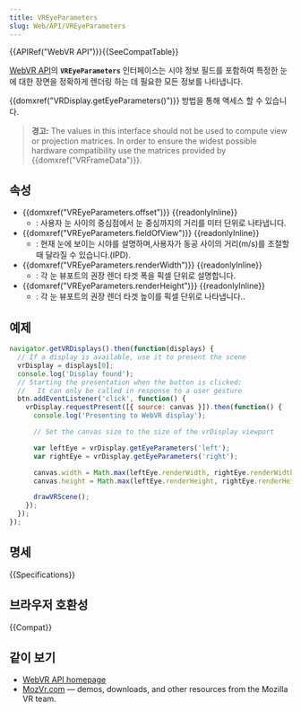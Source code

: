 ```yaml
---
title: VREyeParameters
slug: Web/API/VREyeParameters
---
```

{{APIRef("WebVR API")}}{{SeeCompatTable}}

[WebVR API](/ko/docs/Web/API/WebVR_API)의 **`VREyeParameters`** 인터페이스는 시야 정보 필드를 포함하여 특정한 눈에 대한 장면을 정확하게 렌더링 하는 데 필요한 모든 정보를 나타냅니다.

{{domxref("VRDisplay.getEyeParameters()")}} 방법을 통해 액세스 할 수 있습니다.

> **경고:** The values in this interface should not be used to compute view or projection matrices. In order to ensure the widest possible hardware compatibility use the matrices provided by {{domxref("VRFrameData")}}.

## 속성

- {{domxref("VREyeParameters.offset")}} {{readonlyInline}}
  - : 사용자 눈 사이의 중심점에서 눈 중심까지의 거리를 미터 단위로 나타냅니다.
- {{domxref("VREyeParameters.fieldOfView")}} {{readonlyInline}}
  - : 현재 눈에 보이는 시야를 설명하며,사용자가 동공 사이의 거리(m/s)를 조절할 때 달라질 수 있습니다.(IPD).
- {{domxref("VREyeParameters.renderWidth")}} {{readonlyInline}}
  - : 각 눈 뷰포트의 권장 렌더 타겟 폭을 픽셀 단위로 설명합니다.
- {{domxref("VREyeParameters.renderHeight")}} {{readonlyInline}}
  - : 각 눈 뷰포트의 권장 렌더 타겟 높이를 픽셀 단위로 나타냅니다..

## 예제

```js
navigator.getVRDisplays().then(function(displays) {
  // If a display is available, use it to present the scene
  vrDisplay = displays[0];
  console.log('Display found');
  // Starting the presentation when the button is clicked:
  //   It can only be called in response to a user gesture
  btn.addEventListener('click', function() {
    vrDisplay.requestPresent([{ source: canvas }]).then(function() {
      console.log('Presenting to WebVR display');

      // Set the canvas size to the size of the vrDisplay viewport

      var leftEye = vrDisplay.getEyeParameters('left');
      var rightEye = vrDisplay.getEyeParameters('right');

      canvas.width = Math.max(leftEye.renderWidth, rightEye.renderWidth) * 2;
      canvas.height = Math.max(leftEye.renderHeight, rightEye.renderHeight);

      drawVRScene();
    });
  });
});
```

## 명세

{{Specifications}}

## 브라우저 호환성

{{Compat}}

## 같이 보기

- [WebVR API homepage](/ko/docs/Web/API/WebVR_API)
- [MozVr.com](http://mozvr.com/) — demos, downloads, and other resources from the Mozilla VR team.
